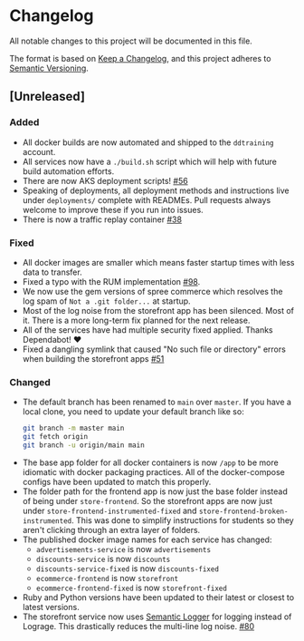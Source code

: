 # Changelog

All notable changes to this project will be documented in this file.

The format is based on [Keep a Changelog](https://keepachangelog.com/en/1.0.0/),
and this project adheres to [Semantic Versioning](https://semver.org/spec/v2.0.0.html).

## [Unreleased]

### Added

- All docker builds are now automated and shipped to the `ddtraining` account.
- All services now have a `./build.sh` script which will help with future
  build automation efforts.
- There are now AKS deployment scripts! [#56](https://github.com/DataDog/ecommerce-workshop/pull/56)
- Speaking of deployments, all deployment methods and instructions live under
  `deployments/` complete with READMEs. Pull requests always welcome to improve
  these if you run into issues.
- There is now a traffic replay container [#38](https://github.com/DataDog/ecommerce-workshop/pull/38)

### Fixed

- All docker images are smaller which means faster startup times with less data
  to transfer.
- Fixed a typo with the RUM implementation [#98](https://github.com/DataDog/ecommerce-workshop/pull/98).
- We now use the gem versions of spree commerce which resolves the log spam of
  `Not a .git folder...` at startup.
- Most of the log noise from the storefront app has been silenced. Most of it.
  There is a more long-term fix planned for the next release.
- All of the services have had multiple security fixed applied. Thanks
  Dependabot! :heart:
- Fixed a dangling symlink that caused "No such file or directory" errors when
  building the storefront apps [#51](https://github.com/DataDog/ecommerce-workshop/pull/51)

### Changed

- The default branch has been renamed to `main` over `master`. If you have a
  local clone, you need to update your default branch like so:
  ```bash
  git branch -m master main
  git fetch origin
  git branch -u origin/main main
  ```
- The base app folder for all docker containers is now `/app` to be more
  idiomatic with docker packaging practices. All of the docker-compose configs
  have been updated to match this properly.
- The folder path for the frontend app is now just the base folder instead of
  being under `store-frontend`. So the storefront apps are now just under
  `store-frontend-instrumented-fixed` and `store-frontend-broken-instrumented`.
  This was done to simplify instructions for students so they aren't clicking
  through an extra layer of folders.
- The published docker image names for each service has changed:
  - `advertisements-service` is now `advertisements`
  - `discounts-service` is now `discounts`
  - `discounts-service-fixed` is now `discounts-fixed`
  - `ecommerce-frontend` is now `storefront`
  - `ecommerce-frontend-fixed` is now `storefront-fixed`
- Ruby and Python versions have been updated to their latest or closest to
  latest versions.
- The storefront service now uses [Semantic Logger](https://github.com/rocketjob/semantic_logger)
  for logging instead of Lograge. This drastically reduces the multi-line log
  noise. [#80](https://github.com/DataDog/ecommerce-workshop/pull/80)
